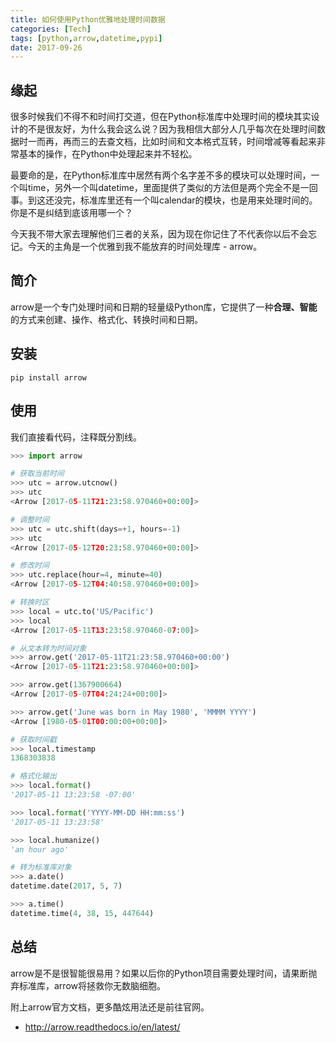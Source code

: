 ```yaml
---
title: 如何使用Python优雅地处理时间数据
categories: [Tech]
tags: [python,arrow,datetime,pypi]
date: 2017-09-26
---
```


## 缘起

很多时候我们不得不和时间打交道，但在Python标准库中处理时间的模块其实设计的不是很友好，为什么我会这么说？因为我相信大部分人几乎每次在处理时间数据时一而再，再而三的去查文档，比如时间和文本格式互转，时间增减等看起来非常基本的操作，在Python中处理起来并不轻松。

最要命的是，在Python标准库中居然有两个名字差不多的模块可以处理时间，一个叫time，另外一个叫datetime，里面提供了类似的方法但是两个完全不是一回事。到这还没完，标准库里还有一个叫calendar的模块，也是用来处理时间的。你是不是纠结到底该用哪一个？

今天我不带大家去理解他们三者的关系，因为现在你记住了不代表你以后不会忘记。今天的主角是一个优雅到我不能放弃的时间处理库 - arrow。

## 简介

arrow是一个专门处理时间和日期的轻量级Python库，它提供了一种**合理、智能**的方式来创建、操作、格式化、转换时间和日期。

## 安装

```shell
pip install arrow
```

## 使用

我们直接看代码，注释既分割线。

```python
>>> import arrow

# 获取当前时间
>>> utc = arrow.utcnow()
>>> utc
<Arrow [2017-05-11T21:23:58.970460+00:00]>

# 调整时间
>>> utc = utc.shift(days=+1, hours=-1)
>>> utc
<Arrow [2017-05-12T20:23:58.970460+00:00]>

# 修改时间
>>> utc.replace(hour=4, minute=40)
<Arrow [2017-05-12T04:40:58.970460+00:00]>

# 转换时区
>>> local = utc.to('US/Pacific')
>>> local
<Arrow [2017-05-11T13:23:58.970460-07:00]>

# 从文本转为时间对象
>>> arrow.get('2017-05-11T21:23:58.970460+00:00')
<Arrow [2017-05-11T21:23:58.970460+00:00]>

>>> arrow.get(1367900664)
<Arrow [2017-05-07T04:24:24+00:00]>

>>> arrow.get('June was born in May 1980', 'MMMM YYYY')
<Arrow [1980-05-01T00:00:00+00:00]>

# 获取时间戳
>>> local.timestamp
1368303838

# 格式化输出
>>> local.format()
'2017-05-11 13:23:58 -07:00'

>>> local.format('YYYY-MM-DD HH:mm:ss')
'2017-05-11 13:23:58'

>>> local.humanize()
'an hour ago'

# 转为标准库对象
>>> a.date()
datetime.date(2017, 5, 7)

>>> a.time()
datetime.time(4, 38, 15, 447644)
```



## 总结

arrow是不是很智能很易用？如果以后你的Python项目需要处理时间，请果断抛弃标准库，arrow将拯救你无数脑细胞。

附上arrow官方文档，更多酷炫用法还是前往官网。

- http://arrow.readthedocs.io/en/latest/
